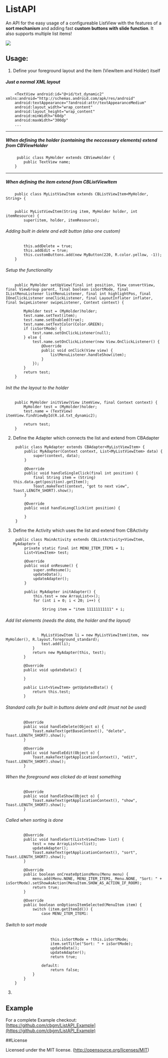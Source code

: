 # ListAPI

An API for the easy usage of a configureable ListView with the features of a **sort mechanism** and adding fast **custom buttons with slide function**.
It also supports multiple list items!

![](https://cdn.pbrd.co/images/1kdzBq37m.png)


## Usage:

1. Define your foreground layout and the item (ViewItem and Holder) itself

##### Just a normal XML layout

        <TextView android:id="@+id/txt_dynamic2" xmlns:android="http://schemas.android.com/apk/res/android"
        android:textAppearance="?android:attr/textAppearanceMedium"
        android:layout_width="wrap_content"
        android:layout_height="wrap_content"
        android:minWidth="60dp"
        android:maxWidth="300dp"
        ...
  -------------   
  
##### When defining the holder (containing the neccessary elements) extend from CBViewHolder 

         public class MyHolder extends CBViewHolder {
            public TextView name;
        }
  -------------   
  
#####  When defining the item extend from CBListViewItem
  
        public class MyListViewItem extends CBListViewItem<MyHolder, String> {


        public MyListViewItem(String item, MyHolder holder, int itemResource) {
            super(item, holder, itemResource); 
    
###### Adding built in delete and edit button (also one custom)

            this.addDelete = true;
            this.addEdit = true;
            this.customButtons.add(new MyButton(220, R.color.yellow, -1));
        }

 
###### Setup the functionality

        public MyHolder setUpView(final int position, View convertView, final ViewGroup parent, final boolean isSortMode, final IListMenuListener listMenuListener, final int highlightPos, final IOneClickListener oneClickListener, final LayoutInflater inflater, final SwipeListener swipeListener, Context context) {

            MyHolder test = (MyHolder)holder;
            test.name.setText(item);
            test.name.setEnabled(true);
            test.name.setTextColor(Color.GREEN);
            if (isSortMode) {
                test.name.setOnClickListener(null);
            } else {
                test.name.setOnClickListener(new View.OnClickListener() {
                    @Override
                    public void onClick(View view) {
                        listMenuListener.handleShow(item);
                    }
                });
            }
            return test;
        }

###### Init the the layout to the holder

        public MyHolder initView(View itemView, final Context context) {
            MyHolder test = (MyHolder)holder;
            test.name = (TextView) itemView.findViewById(R.id.txt_dynamic2);

            return test;
        }
        
2. Define the Adapter which connects the list and extend from CBAdapter
        
        public class MyAdapter extends CBAdapter<MyListViewItem> {
            public MyAdapter(Context context, List<MyListViewItem> data) {
                super(context, data);
            }

            @Override
            public void handleSingleClick(final int position) {
                final String item = (String) this.data.get(position).getItem();
                Toast.makeText(context, "got to next view", Toast.LENGTH_SHORT).show();
            }

            @Override
            public void handleLongClick(int position) {

            }
        }

3. Define the Activity which uses the list and extend from CBActivity

        public class MainActivity extends CBListActivity<ViewItem, MyAdapter> {
            private static final int MENU_ITEM_ITEM1 = 1;
            List<ViewItem> test;

            @Override
            public void onResume() {
                super.onResume();
                updateData();
                updateAdapter();
            }

            public MyAdapter initAdapter() {
                this.test = new ArrayList<>();
                for (int i = 0; i < 20; i++) {

                    String item = "item 11111111111" + i;
                    
###### Add list elements (needs the data, the holder and the layout)

                    MyListViewItem li = new MyListViewItem(item, new MyHolder(), R.layout.foreground_standard);
                    test.add(li);
                }
                return new MyAdapter(this, test);
            }

            @Override
            public void updateData() {

            }

            public List<ViewItem> getUpdatedData() {
                return this.test;
            }

###### Standard calls for built in buttons delete and edit  (must not be used)

            @Override
            public void handleDelete(Object o) {
                Toast.makeText(getBaseContext(), "delete", Toast.LENGTH_SHORT).show();
            }

            @Override
            public void handleEdit(Object o) {
                Toast.makeText(getApplicationContext(), "edit", Toast.LENGTH_SHORT).show();
            }

###### When the foreground was clicked do at least something

            @Override
            public void handleShow(Object o) {
                Toast.makeText(getApplicationContext(), "show", Toast.LENGTH_SHORT).show();
            }


###### Called when sorting is done

            @Override
            public void handleSort(List<ViewItem> list) {
                test = new ArrayList<>(list);
                updateAdapter();
                Toast.makeText(getApplicationContext(), "sort", Toast.LENGTH_SHORT).show();
            }

            @Override
            public boolean onCreateOptionsMenu(Menu menu) {
                menu.add(Menu.NONE, MENU_ITEM_ITEM1, Menu.NONE, "Sort: " + isSortMode).setShowAsAction(MenuItem.SHOW_AS_ACTION_IF_ROOM);
                return true;
            }

            @Override
            public boolean onOptionsItemSelected(MenuItem item) {
                switch (item.getItemId()) {
                    case MENU_ITEM_ITEM1:
                    
###### Switch to sort mode
                        this.isSortMode = !this.isSortMode;
                        item.setTitle("Sort: " + isSortMode);
                        updateData();
                        updateAdapter();
                        return true;

                    default:
                        return false;
                }
            }
        }
        
3. 

## Example

For a complete Example checkout: [https://github.com/cbgm/ListAPI_Example](https://github.com/cbgm/ListAPI_Example)

##License

Licensed under the MIT license. (http://opensource.org/licenses/MIT)
